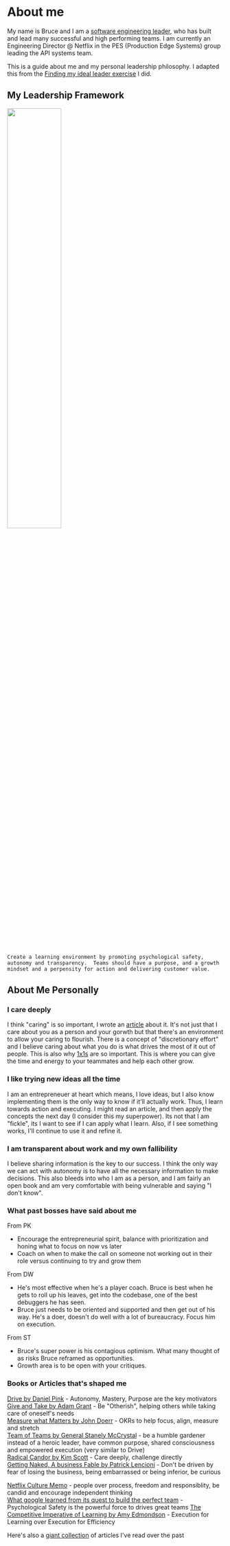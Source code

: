 # About me

My name is Bruce and I am a [software engineering leader](https://www.linkedin.com/in/batmany13/), who has built and lead many successful and high performing teams.  I am currently an Engineering Director @ Netflix in the PES (Production Edge Systems) group leading the API systems team.

This is a guide about me and my personal leadership philosophy.  I adapted this from the [Finding my ideal leader exercise](https://docs.google.com/document/d/1S4DSgLhlAS2ods_mVqBh8v-55zPRjshBSkfmojmlz2A/edit) I did.

## My Leadership Framework

<img width=50% height=50% src=https://trello-attachments.s3.amazonaws.com/5c682520f6d8a07482e12970/1078x765/d21d65a8818d6d392c3e27e69fd699e3/image.jpeg.jpg>

```Create a learning environment by promoting psychological safety, autonomy and transparency.  Teams should have a purpose, and a growth mindset and a perpensity for action and delivering customer value.```

## About Me Personally

### I care deeply

I think "caring" is so important, I wrote an [article](https://goshippo.com/blog/caring-makes-an-engineering-organization/) about it.  It's not just that I care about you as a person and your gorwth but that there's an environment to allow your caring to flourish.  There is a concept of "discretionary effort" and I believe caring about what you do is what drives the most of it out of people.  This is also why [1x1s](1x1s.md) are so important.  This is where you can give the time and energy to your teammates and help each other grow.

### I like trying new ideas all the time

I am an entrepreneuer at heart which means, I love ideas, but I also know implementing them is the only way to know if it'll actually work.  Thus, I learn towards action and executing.  I might read an article, and then apply the concepts the next day (I consider this my superpower).  Its not that I am "fickle", its I want to see if I can apply what I learn.  Also, if I see something works, I'll continue to use it and refine it.

### I am transparent about work and my own fallibility

I believe sharing information is the key to our success.  I think the only way we can act with autonomy is to have all the necessary information to make decisions.  This also bleeds into who I am as a person, and I am fairly an open book and am very comfortable with being vulnerable and saying "I don't know".

### What past bosses have said about me

From PK
* Encourage the entrepreneurial spirit, balance with prioritization and honing what to focus on now vs later
* Coach on when to make the call on someone not working out in their role versus continuing to try and grow them

From DW
* He's most effective when he's a player coach. Bruce is best when he gets to roll up his leaves, get into the codebase, one of the best debuggers he has seen.
* Bruce just needs to be oriented and supported and then get out of his way. He's a doer, doesn't do well with a lot of bureaucracy. Focus him on execution.

From ST
* Bruce's super power is his contagious optimism. What many thought of as risks Bruce reframed as opportunities.
* Growth area is to be open with your critiques.

### Books or Articles that's shaped me

[Drive by Daniel Pink](https://www.amazon.com/Drive-Surprising-Truth-About-Motivates-ebook/dp/B004P1JDJO/ref=sr_1_1?keywords=drive&qid=1577990354&s=digital-text&sr=1-1) - Autonomy, Mastery, Purpose are the key motivators    
[Give and Take by Adam Grant](https://www.amazon.com/Give-Take-Helping-Others-Success-ebook/dp/B00AFPTSI0/ref=sr_1_2?keywords=give+and+take&qid=1577990366&s=digital-text&sr=1-2) - Be "Otherish", helping others while taking care of oneself's needs    
[Measure what Matters by John Doerr](https://www.amazon.com/Measure-What-Matters-Google-Foundation-ebook/dp/B078FZ9SYB/ref=sr_1_2?keywords=measure+what+matters&qid=1577990515&s=digital-text&sr=1-2) - OKRs to help focus, align, measure and stretch     
[Team of Teams by General Stanely McCrystal](https://www.amazon.com/Team-Teams-Rules-Engagement-Complex-ebook/dp/B00KWG9OF4) - be a humble gardener instead of a heroic leader, have common purpose, shared consciousness and empowered execution (very similar to Drive)    
[Radical Candor by Kim Scott](https://www.amazon.com/Radical-Candor-Revised-Kick-Ass-Humanity-ebook/dp/B07P9LPXPT/ref=sr_1_3?keywords=radical+candor&qid=1577990458&s=digital-text&sr=1-3) - Care deeply, challenge directly    
[Getting Naked, A business Fable by Patrick Lencioni](https://www.amazon.com/Getting-Naked-Business-Shedding-Sabotage-ebook/dp/B0032ZD0OI/ref=sr_1_1?keywords=getting+naked&qid=1577990890&s=digital-text&sr=1-1) - Don't be driven by fear of losing the business, being embarrassed or being inferior, be curious    

[Netflix Culture Memo](https://jobs.netflix.com/culture) - people over process, freedom and responsiblity, be candid and encourage independent thinking    
[What google learned from its quest to build the perfect team](https://www.nytimes.com/2016/02/28/magazine/what-google-learned-from-its-quest-to-build-the-perfect-team.html) - Psychological Safety is the powerful force to drives great teams
[The Competitive Imperative of Learning by Amy Edmondson](https://hbr.org/2008/07/the-competitive-imperative-of-learning) - Execution for Learning over Execution for Efficiency   

Here's also a [giant collection](https://trello.com/b/LZ4pww7N/dev-leadership-articles) of articles I've read over the past
